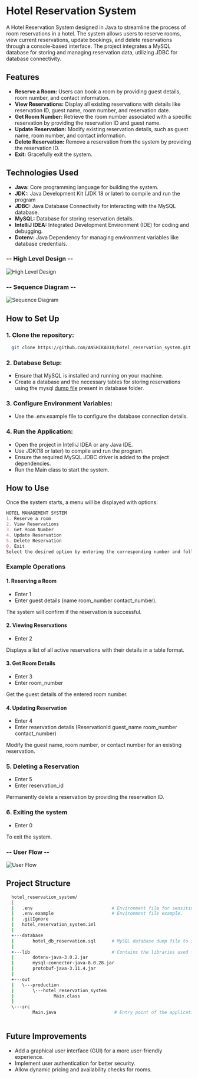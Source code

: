 # Hotel Reservation System
A Hotel Reservation System designed in Java to streamline the process of room reservations in a hotel. 
The system allows users to reserve rooms, view current reservations, update bookings, and delete reservations through a console-based interface. 
The project integrates a MySQL database for storing and managing reservation data, utilizing JDBC for database connectivity.


## Features
- **Reserve a Room:** Users can book a room by providing guest details, room number, and contact information.
- **View Reservations:** Display all existing reservations with details like reservation ID, guest name, room number, and reservation date.
- **Get Room Number:** Retrieve the room number associated with a specific reservation by providing the reservation ID and guest name.
- **Update Reservation:** Modify existing reservation details, such as guest name, room number, and contact information.
- **Delete Reservation:** Remove a reservation from the system by providing the reservation ID.
- **Exit:** Gracefully exit the system.

## Technologies Used
- **Java:** Core programming language for building the system.
- **JDK:**: Java Development Kit (JDK 18 or later) to compile and run the program
- **JDBC:** Java Database Connectivity for interacting with the MySQL database.
- **MySQL:** Database for storing reservation details.
- **IntelliJ IDEA:** Integrated Development Environment (IDE) for coding and debugging.
- **Dotenv:** Java Dependency for managing environment variables like database credentials.
  
### -- High Level Design --
![High Level Design](https://github.com/user-attachments/assets/0f5b3b88-3c18-4eab-846b-91643f898295)

### -- Sequence Diagram --
![Sequence Diagram](https://github.com/user-attachments/assets/24a1d71c-df6f-45fa-8352-f84459a65ae0)


## How to Set Up

### 1. Clone the repository:
  ```bash
    git clone https://github.com/ANSHIKA010/hotel_reservation_system.git
  ```

### 2. Database Setup:

- Ensure that MySQL is installed and running on your machine.
- Create a database and the necessary tables for storing reservations using the mysql [dump file](./database/hotel_db_reservation.sql) present in database folder.

### 3. Configure Environment Variables:

- Use the .env.example file to configure the database connection details.

### 4. Run the Application:

- Open the project in IntelliJ IDEA or any Java IDE.
- Use JDK(18 or later) to compile and run the program.
- Ensure the required MySQL JDBC driver is added to the project dependencies.
- Run the Main class to start the system.

## How to Use
Once the system starts, a menu will be displayed with options:

```markdown
HOTEL MANAGEMENT SYSTEM
1. Reserve a room
2. View Reservations
3. Get Room Number
4. Update Reservation
5. Delete Reservation
0. Exit
Select the desired option by entering the corresponding number and follow the prompts.
```

### Example Operations

#### 1. Reserving a Room
- Enter 1
- Enter guest details (name room_number contact_number).
  
The system will confirm if the reservation is successful.

#### 2. Viewing Reservations
- Enter 2
  
Displays a list of all active reservations with their details in a table format.

#### 3. Get Room Details
- Enter 3
- Enter room_number

Get the guest details of the entered room number.

#### 4. Updating Reservation
- Enter 4
- Enter reservation details (ReservationId guest_name room_number contact_number)
  
Modify the guest name, room number, or contact number for an existing reservation.

### 5. Deleting a Reservation
- Enter 5
- Enter reservation_id
  
Permanently delete a reservation by providing the reservation ID.

### 6. Exiting the system
- Enter 0
  
To exit the system.

### -- User Flow --
![User Flow](https://github.com/user-attachments/assets/94eb0b66-3c0e-4ab4-b7f3-efd032ca96ba)



## Project Structure

```bash
  hotel_reservation_system/
  │
  |   .env                              # Environment file for sensitive information.
  |   .env.example                      # Environment file example.
  |   .gitIgnore
  |   hotel_reservation_system.iml        
  |
  +---database
  |       hotel_db_reservation.sql      # MySQL database dump file to initialize the DB.
  |
  +---lib                               # Contains the libraries used for the project.
  |       dotenv-java-3.0.2.jar
  |       mysql-connector-java-8.0.28.jar
  |       protobuf-java-3.11.4.jar
  |
  +---out
  |   \---production
  |       \---hotel_reservation_system
  |               Main.class
  |
  \---src
          Main.java                      # Entry point of the application
  
```

## Future Improvements
- Add a graphical user interface (GUI) for a more user-friendly experience.
- Implement user authentication for better security.
- Allow dynamic pricing and availability checks for rooms.
